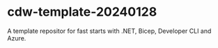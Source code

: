 # cdw-template-20240128
A template repositor for fast starts with .NET, Bicep, Developer CLI and Azure.
